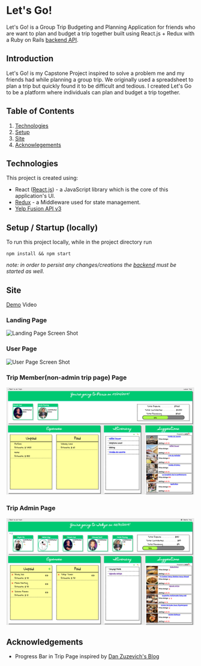 # Let's Go!
Let's Go! is a Group Trip Budgeting and Planning Application for friends who are want to plan and budget a trip together built using React.js + Redux with a Ruby on Rails [backend API](https://github.com/cStruong/letsgo_back).

## Introduction
Let's Go! is my Capstone Project inspired to solve a problem me and my friends had while planning a group trip. We originally used a spreadsheet to plan a trip but quickly found it to be difficult and tedious. I created Let's Go to be a platform where individuals can plan and budget a trip together.

## Table of Contents
1. [Technologies](#technologies)
2. [Setup](#setup)
3. [Site](#site)
4. [Acknowlegements](#acknowledgements)

## Technologies<a name="technologies"></a>
This project is created using: 
* React ([React.js](https://reactjs.org/)) - a JavaScript library which is the core of this application's UI.
* [Redux](https://redux.js.org/) - a Middleware used for state management.
* [Yelp Fusion API v3](https://www.yelp.com/developers/documentation/v3)

## Setup / Startup (locally) <a name="setup"></a>
To run this project locally, while in the project directory run
```
npm install && npm start
```
*note: in order to persist any changes/creations the [backend](https://github.com/cStruong/letsgo_back) must be started as well.*

## Site <a name="site"></a>

[Demo](https://youtu.be/ducMIcBYC3M) Video

### Landing Page
![Landing Page Screen Shot](./src/assets/landingpage.png)

### User Page
![User Page Screen Shot](./src/assets/userpage.png)

### Trip Member(non-admin trip page) Page
![Trip Non Admin Screen Shot](./src/assets/tripmemberpage.png)

### Trip Admin Page
![Trip Admin Screen Shot](./src/assets/tripadminpage.png)

## Acknowledgements<a name="acknowledgements"></a>
* Progress Bar in Trip Page inspired by [Dan Zuzevich's Blog](https://medium.com/@ItsMeDannyZ/how-to-build-a-progress-bar-with-react-8c5e79731d1f)
